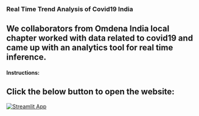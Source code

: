 ### Real Time Trend Analysis of Covid19 India

## We collaborators from Omdena India local chapter worked with data related to covid19 and came up with an analytics tool for real time inference.

#### Instructions:
## Click the below button to open the website:
[![Streamlit App](https://static.streamlit.io/badges/streamlit_badge_black_white.svg)](https://share.streamlit.io/suriya-it19/deployed_covid_analysis/app.py)
    
